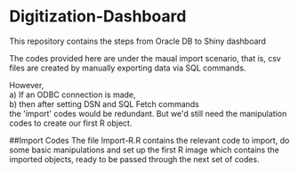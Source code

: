 # Digitization-Dashboard
This repository contains the steps from Oracle DB to Shiny dashboard

The codes provided here are under the maual import scenario, that is, csv files are created 
by manually exporting data via SQL commands.

However, <br>
a) If an ODBC connection is made,<br>
b) then after setting DSN and SQL Fetch commands<br>
the 'import' codes would be redundant. But we'd still need the manipulation codes to create our first R object.

##Import Codes
The file Import-R.R contains the relevant code to import, do some basic manipulations and set up the first R image which contains the imported objects, ready to be passed through the next set of codes.
